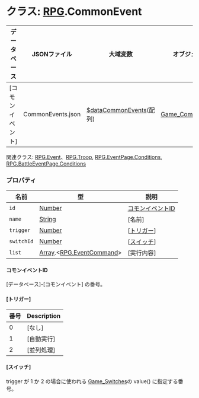 # クラス: [RPG](RPG.md).CommonEvent

| データベース| JSONファイル | 大域変数 | オブジェクト |
| --- | --- | --- | --- |
| [コモンイベント] | CommonEvents.json | [$dataCommonEvents](global.md#datacommonevents-arrayrpgcommonevent)(配列) | [Game_CommonEvent](Game_CommonEvent.md)  |

関連クラス: [RPG.Event](RPG.Event.md)、[RPG.Troop](RPG.Troop.md), [RPG.EventPage.Conditions](RPG.EventPage.Conditions.md), [RPG.BattleEventPage.Conditions](RPG.BattleEventPage.Conditions.md)


### プロパティ

| 名前 | 型 | 説明 |
| --- | --- | --- |
| `id` | [Number](Number.md) | [コモンイベントID](RPG.CommonEvent.md#コモンイベントid) |
| `name` | [String](String.md) | [名前] |
| `trigger` | [Number](Number.md) | [[トリガー](RPG.CommonEvent.md#トリガー)] |
| `switchId` | [Number](Number.md) | [[スイッチ](RPG.CommonEvent.md#スイッチ)] |
| `list` | [Array](Array.md).&lt;[RPG.EventCommand](RPG.EventCommand.md)&gt; | [実行内容] |

#### コモンイベントID
[データベース]-[コモンイベント] の番号。

#### [トリガー]

| 番号 | Description |
| --- | --- |
| 0 | [なし] |
| 1 | [自動実行] |
| 2 | [並列処理] |

#### [スイッチ]
trigger が 1 か 2 の場合に使われる [Game_Switches](Game_Switches.md)の value() に指定する番号。


